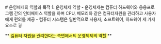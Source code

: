 <head>
	<style>
	 .yellow-highlight {
	   text-shadow: 
	    -3px 0px 3px yellow,
	     3px 0px 3px yellow,
	     6px 0px 6px yellow,
	    -6px 0px 6px yellow;
	  }
	</style>
</head>
# 운영체제의 역할과 목적
1. 운영체제 역할
- 운영체제는 컴퓨터 하드웨어와 응용프로그램 간의 인터페이스 역할을 하며 CPU, 메모리와 같은 컴퓨터자원을 관리하고 사용자에게 편의를 제공
- 컴퓨터 시스템은 일반적으로 사용자, 소프트웨어, 하드웨어 세 가지 요소로 궝

** <span class='yellow-highlight'>컴퓨터 자원을 관리한다는 측면에서의 운영체제의 역할</span> **

